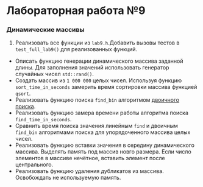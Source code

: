 # Лабораторная работа №9 
### Динамические массивы

1. Реализовать все функции из `lab9.h`.Добавить вызовы тестов в `test_full_lab9()` для реализованных функций.
  - Описать функцию генерации динамического массива заданной длины. Для заполнения значений использовать генератор случайных чисел `std::rand()`.
  - Создать массив из `1 000 000` целых чисел. Используя функцию `sort_time_in_seconds` замерить время сортировки массива функцией `qsort`.
  - Реализовать функцию поиска `find_bin` алгоритмом [двоичного поиска](https://ru.wikipedia.org/wiki/%D0%94%D0%B2%D0%BE%D0%B8%D1%87%D0%BD%D1%8B%D0%B9_%D0%BF%D0%BE%D0%B8%D1%81%D0%BA).
  - Реализовать функцию замера времени работы алгоритма поиска `find_time_in_seconds`.
  - Сравнить время поиска значения линейным `find` и двоичным `find_bin` алгоритмами поиска для упорядоченного массива целых чисел.
  - Реализовать функцию вставки значения в середину динамического массива. Выделять память под массив новго размера. Если число элементов в массиве нечётное, вставить элемент после центрального.
  - Реализовать функцию удаления дубликатов из массива. Освобождать не используемую память.
  


